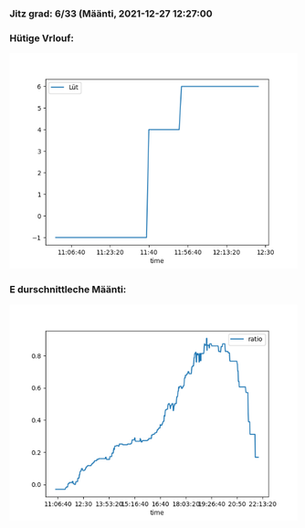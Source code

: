 ### Jitz grad: 6/33 (Määnti, 2021-12-27 12:27:00

### Hütige Vrlouf:
![Graph](Today.png)

### E durschnittleche Määnti:
![Graph](Määnti.png)